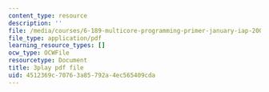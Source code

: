```yaml
---
content_type: resource
description: ''
file: /media/courses/6-189-multicore-programming-primer-january-iap-2007/4512369c70763a85792a4ec565409cda_sOiuF18PTIs.pdf
file_type: application/pdf
learning_resource_types: []
ocw_type: OCWFile
resourcetype: Document
title: 3play pdf file
uid: 4512369c-7076-3a85-792a-4ec565409cda
---
```

